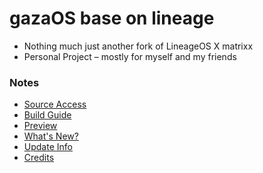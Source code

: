 # gazaOS base on lineage  

- Nothing much just another fork of LineageOS X matrixx 
- Personal Project – mostly for myself and my friends 

### Notes
- [Source Access](https://github.com/GazaOS/.github/blob/main/access.md)
- [Build Guide](https://github.com/GazaOS/manifest)
- [Preview](https://t.me/LosExt/49)
- [What's New?](https://raw.githubusercontent.com/Los-Ext/changelogs/refs/heads/15/README.mkdn)
- [Update Info](https://t.me/LosExt)
- [Credits](https://github.com/Los-Ext/.github/blob/main/credits.md)
